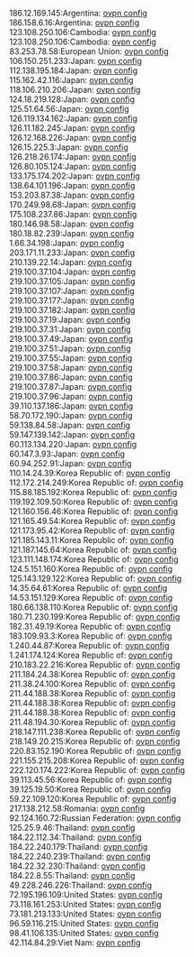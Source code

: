 186.12.169.145:Argentina: [ovpn config](vpn/186_12_169_145.ovpn)  
186.158.6.16:Argentina: [ovpn config](vpn/186_158_6_16.ovpn)  
123.108.250.106:Cambodia: [ovpn config](vpn/123_108_250_106.ovpn)  
123.108.250.106:Cambodia: [ovpn config](vpn/123_108_250_106.ovpn)  
83.253.78.58:European Union: [ovpn config](vpn/83_253_78_58.ovpn)  
106.150.251.233:Japan: [ovpn config](vpn/106_150_251_233.ovpn)  
112.138.195.184:Japan: [ovpn config](vpn/112_138_195_184.ovpn)  
115.162.42.116:Japan: [ovpn config](vpn/115_162_42_116.ovpn)  
118.106.210.206:Japan: [ovpn config](vpn/118_106_210_206.ovpn)  
124.18.219.128:Japan: [ovpn config](vpn/124_18_219_128.ovpn)  
125.51.64.56:Japan: [ovpn config](vpn/125_51_64_56.ovpn)  
126.119.134.162:Japan: [ovpn config](vpn/126_119_134_162.ovpn)  
126.11.182.245:Japan: [ovpn config](vpn/126_11_182_245.ovpn)  
126.12.168.226:Japan: [ovpn config](vpn/126_12_168_226.ovpn)  
126.15.225.3:Japan: [ovpn config](vpn/126_15_225_3.ovpn)  
126.218.26.174:Japan: [ovpn config](vpn/126_218_26_174.ovpn)  
126.80.105.124:Japan: [ovpn config](vpn/126_80_105_124.ovpn)  
133.175.174.202:Japan: [ovpn config](vpn/133_175_174_202.ovpn)  
138.64.101.196:Japan: [ovpn config](vpn/138_64_101_196.ovpn)  
153.203.87.38:Japan: [ovpn config](vpn/153_203_87_38.ovpn)  
170.249.98.68:Japan: [ovpn config](vpn/170_249_98_68.ovpn)  
175.108.237.86:Japan: [ovpn config](vpn/175_108_237_86.ovpn)  
180.146.98.58:Japan: [ovpn config](vpn/180_146_98_58.ovpn)  
180.18.82.239:Japan: [ovpn config](vpn/180_18_82_239.ovpn)  
1.66.34.198:Japan: [ovpn config](vpn/1_66_34_198.ovpn)  
203.171.11.233:Japan: [ovpn config](vpn/203_171_11_233.ovpn)  
210.139.22.14:Japan: [ovpn config](vpn/210_139_22_14.ovpn)  
219.100.37.104:Japan: [ovpn config](vpn/219_100_37_104.ovpn)  
219.100.37.105:Japan: [ovpn config](vpn/219_100_37_105.ovpn)  
219.100.37.107:Japan: [ovpn config](vpn/219_100_37_107.ovpn)  
219.100.37.177:Japan: [ovpn config](vpn/219_100_37_177.ovpn)  
219.100.37.182:Japan: [ovpn config](vpn/219_100_37_182.ovpn)  
219.100.37.19:Japan: [ovpn config](vpn/219_100_37_19.ovpn)  
219.100.37.31:Japan: [ovpn config](vpn/219_100_37_31.ovpn)  
219.100.37.49:Japan: [ovpn config](vpn/219_100_37_49.ovpn)  
219.100.37.51:Japan: [ovpn config](vpn/219_100_37_51.ovpn)  
219.100.37.55:Japan: [ovpn config](vpn/219_100_37_55.ovpn)  
219.100.37.58:Japan: [ovpn config](vpn/219_100_37_58.ovpn)  
219.100.37.86:Japan: [ovpn config](vpn/219_100_37_86.ovpn)  
219.100.37.87:Japan: [ovpn config](vpn/219_100_37_87.ovpn)  
219.100.37.96:Japan: [ovpn config](vpn/219_100_37_96.ovpn)  
39.110.137.186:Japan: [ovpn config](vpn/39_110_137_186.ovpn)  
58.70.172.190:Japan: [ovpn config](vpn/58_70_172_190.ovpn)  
59.138.84.58:Japan: [ovpn config](vpn/59_138_84_58.ovpn)  
59.147.139.142:Japan: [ovpn config](vpn/59_147_139_142.ovpn)  
60.113.134.220:Japan: [ovpn config](vpn/60_113_134_220.ovpn)  
60.147.3.93:Japan: [ovpn config](vpn/60_147_3_93.ovpn)  
60.94.252.91:Japan: [ovpn config](vpn/60_94_252_91.ovpn)  
110.14.24.39:Korea Republic of: [ovpn config](vpn/110_14_24_39.ovpn)  
112.172.214.249:Korea Republic of: [ovpn config](vpn/112_172_214_249.ovpn)  
115.88.185.192:Korea Republic of: [ovpn config](vpn/115_88_185_192.ovpn)  
119.192.109.50:Korea Republic of: [ovpn config](vpn/119_192_109_50.ovpn)  
121.160.156.46:Korea Republic of: [ovpn config](vpn/121_160_156_46.ovpn)  
121.165.49.54:Korea Republic of: [ovpn config](vpn/121_165_49_54.ovpn)  
121.173.95.42:Korea Republic of: [ovpn config](vpn/121_173_95_42.ovpn)  
121.185.143.11:Korea Republic of: [ovpn config](vpn/121_185_143_11.ovpn)  
121.187.145.64:Korea Republic of: [ovpn config](vpn/121_187_145_64.ovpn)  
123.111.148.174:Korea Republic of: [ovpn config](vpn/123_111_148_174.ovpn)  
124.5.151.160:Korea Republic of: [ovpn config](vpn/124_5_151_160.ovpn)  
125.143.129.122:Korea Republic of: [ovpn config](vpn/125_143_129_122.ovpn)  
14.35.64.61:Korea Republic of: [ovpn config](vpn/14_35_64_61.ovpn)  
14.53.151.129:Korea Republic of: [ovpn config](vpn/14_53_151_129.ovpn)  
180.66.138.110:Korea Republic of: [ovpn config](vpn/180_66_138_110.ovpn)  
180.71.230.199:Korea Republic of: [ovpn config](vpn/180_71_230_199.ovpn)  
182.31.49.19:Korea Republic of: [ovpn config](vpn/182_31_49_19.ovpn)  
183.109.93.3:Korea Republic of: [ovpn config](vpn/183_109_93_3.ovpn)  
1.240.44.87:Korea Republic of: [ovpn config](vpn/1_240_44_87.ovpn)  
1.241.174.124:Korea Republic of: [ovpn config](vpn/1_241_174_124.ovpn)  
210.183.22.216:Korea Republic of: [ovpn config](vpn/210_183_22_216.ovpn)  
211.184.24.38:Korea Republic of: [ovpn config](vpn/211_184_24_38.ovpn)  
211.38.24.100:Korea Republic of: [ovpn config](vpn/211_38_24_100.ovpn)  
211.44.188.38:Korea Republic of: [ovpn config](vpn/211_44_188_38.ovpn)  
211.44.188.38:Korea Republic of: [ovpn config](vpn/211_44_188_38.ovpn)  
211.44.188.38:Korea Republic of: [ovpn config](vpn/211_44_188_38.ovpn)  
211.48.194.30:Korea Republic of: [ovpn config](vpn/211_48_194_30.ovpn)  
218.147.111.238:Korea Republic of: [ovpn config](vpn/218_147_111_238.ovpn)  
218.149.20.215:Korea Republic of: [ovpn config](vpn/218_149_20_215.ovpn)  
220.83.152.190:Korea Republic of: [ovpn config](vpn/220_83_152_190.ovpn)  
221.155.215.208:Korea Republic of: [ovpn config](vpn/221_155_215_208.ovpn)  
222.120.174.222:Korea Republic of: [ovpn config](vpn/222_120_174_222.ovpn)  
39.113.45.56:Korea Republic of: [ovpn config](vpn/39_113_45_56.ovpn)  
39.125.19.50:Korea Republic of: [ovpn config](vpn/39_125_19_50.ovpn)  
59.22.109.120:Korea Republic of: [ovpn config](vpn/59_22_109_120.ovpn)  
217.138.212.58:Romania: [ovpn config](vpn/217_138_212_58.ovpn)  
92.124.160.72:Russian Federation: [ovpn config](vpn/92_124_160_72.ovpn)  
125.25.9.46:Thailand: [ovpn config](vpn/125_25_9_46.ovpn)  
184.22.112.34:Thailand: [ovpn config](vpn/184_22_112_34.ovpn)  
184.22.240.179:Thailand: [ovpn config](vpn/184_22_240_179.ovpn)  
184.22.240.239:Thailand: [ovpn config](vpn/184_22_240_239.ovpn)  
184.22.32.230:Thailand: [ovpn config](vpn/184_22_32_230.ovpn)  
184.22.8.55:Thailand: [ovpn config](vpn/184_22_8_55.ovpn)  
49.228.246.226:Thailand: [ovpn config](vpn/49_228_246_226.ovpn)  
72.195.196.109:United States: [ovpn config](vpn/72_195_196_109.ovpn)  
73.118.161.253:United States: [ovpn config](vpn/73_118_161_253.ovpn)  
73.181.213.133:United States: [ovpn config](vpn/73_181_213_133.ovpn)  
96.59.116.215:United States: [ovpn config](vpn/96_59_116_215.ovpn)  
98.41.106.135:United States: [ovpn config](vpn/98_41_106_135.ovpn)  
42.114.84.29:Viet Nam: [ovpn config](vpn/42_114_84_29.ovpn)  
